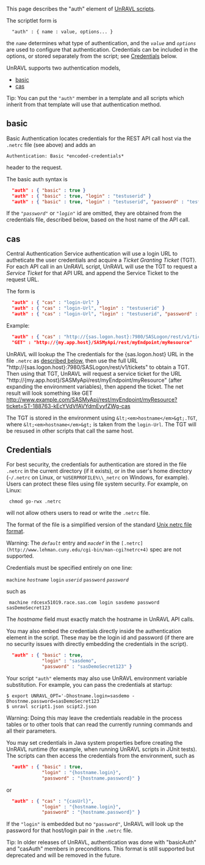 This page describes the "auth" element of [UnRAVL scripts](Reference.md).

The scriptlet form is
```
  "auth" : { name : value, options... }
```
the *`name`* determines what type of authentication,
and the *`value`* and *`options`* are used to configure that authentication.
Credentials can be included in the options, or stored
separately from the script; see [Credentials](#Credentials) below.

UnRAVL supports two authentication models,
* [basic](#basic)
* [cas](#cas)

Tip: You can put the `"auth"` member in a template and all scripts which inherit from that template will use that authentication method.

## basic

Basic Authentication locates credentials for the REST API call host
via the `.netrc` file (see above) and adds an

`Authentication: Basic *encoded-credentials*`

header to the request.

The basic auth syntax is
```JSON
  "auth" : { "basic" : true }
  "auth" : { "basic" : true, "login" : "testuserid" }
  "auth" : { "basic" : true, "login" : "testuserid", "password" : "testSecret" }
```

If the *`"password"`* or *`"login"`* id are omitted, they are obtained
from the credentials file, described below, based on the host
name of the API call.

## cas

Central Authentication Service authentication will
use a login URL to autheticate the user credentials
and acquire a *Ticket Granting Ticket* (TGT). For each API call
in an UnRAVL script, UnRAVL will use the TGT to request a *Service Ticket*
for that API URL and append the Service Ticket to
the request URL.

The form is
```JSON
  "auth" : { "cas" : "login-Url" }
  "auth" : { "cas" : "login-Url", "login" : "testuserid" }
  "auth" : { "cas" : "login-Url", "login" : "testuserid", "password" : "testSecret" }
```

Example:

```JSON
  "auth" : { "cas" : "http://{sas.logon.host}:7980/SASLogon/rest/v1/tickets" },
  "GET" : "http://{my.app.host}/SASMyApi/rest/myEndpoint/myResource"
```

UnRAVL will lookup the
The credentials for the {sas.logon.host} URL
in the file `.netrc` as [described below](#Credentials), then use the full URL
"http://{sas.logon.host}:7980/SASLogon/rest/v1/tickets" to obtain a TGT.
Then using that TGT, UnRAVL will request a service ticket for the URL
"http://{my.app.host}/SASMyApi/rest/myEndpoint/myResource" (after expanding the
environment variables), then append the ticket. The net result will look something
like
 GET http://www.example.com/SASMyApi/rest/myEndpoint/myResource?ticket=ST-188763-kEcYVdVfAVYdmEyyfZWg-cas

The TGT is stored in the environment using `&lt;<em>hostname</em>&gt;.TGT`,
where `&lt;<em>hostname</em>&gt;` is taken from the `login-Url`. The TGT
will be resused in other scripts that call the same host.

## Credentials

For best security, the credentials for authentication are stored in
the file `.netrc` in the current directory (if it exists),
or in the user's home directory (`~/.netrc` on Linux,
or `%USERPROFILE%\\_netrc` on Windows, for example).
Users can protect these files using file system security.
For example, on Linux:
```
 chmod go-rwx .netrc
```
will not allow others users to read or write the `.netrc` file.

The format of the file is a simplified version of the standard
[Unix netrc file format](http://www.lehman.cuny.edu/cgi-bin/man-cgi?netrc+4).

Warning: The *`default`* entry and
*`macdef`* in the `[.netrc](http://www.lehman.cuny.edu/cgi-bin/man-cgi?netrc+4)` spec are not supported.

Credentials must be specified entirely on one line:

`machine` *`hostname`* `login` *`userid`* `password` *`password`*

such as

```
 machine rdcesx51019.race.sas.com login sasdemo password sasDemoSecret123
```
The *hostname* field must exactly match the hostname in UnRAVL API calls.

You may also embed the credentials directly inside the authentication element in the script.
These may be the login id and password (if there are no security issues with directly embedding
the credentials in the script).

```JSON
  "auth" : { "basic" : true,
             "login" : "sasdemo",
             "password" : "sasDemoSecret123" }
```
Your script `"auth"` elements may also use UnRAVL environment variable
substitution. For example, you can pass the credentials at startup:

```
$ export UNRAVL_OPT='-Dhostname.login=sasdemo -Dhostnme.password=sasDemoSecret123
$ unravl script1.json scipt2.json
```

Warning: Doing this may leave the credentials readable in the process tables or to other tools that can read the currently running commands and all their parameters.

You may set credentials in Java system properties before creating the UnRAVL runtime
(for example, when running UnRAVL scripts in JUnit tests).
The scripts can then access the credentials from the environment, such as

```JSON
  "auth" : { "basic" : true,
             "login" : "{hostname.login}",
             "password" : "{hostname.password}" }
```

or

```JSON
  "auth" : { "cas" : "{casUrl}",
             "login" : "{hostname.login}",
             "password" : "{hostname.password}" }
```

If the `"login"` is embedded but no `"password"`,
UnRAVL will look up the password for that host/login pair in the `.netrc` file.

Tip: In older releases of UnRAVL, authentication was done with "basicAuth" and "casAuth" members in preconditions. This format is still supported but deprecated and will be removed in the future.


